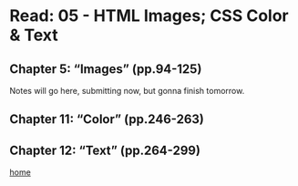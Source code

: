 # **Read: 05 - HTML Images; CSS Color & Text**

## Chapter 5: “Images” (pp.94-125)
Notes will go here, submitting now, but gonna finish tomorrow.



## Chapter 11: “Color” (pp.246-263)






## Chapter 12: “Text” (pp.264-299)














[home](README.md)
